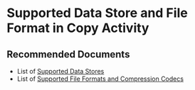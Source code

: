 <properties
	pageTitle="Copy Activity - Supported Data Store and File Formats"
	description="List of supported data store and file formats in ADF"
	infoBubbleText=""
	service="microsoft.datafactory"
	resource="factories"
	authors="chez-charlie"
	ms.author="chez"
	displayOrder="5"
	articleId="76fb1062-d878-4507-a0d9-8e5f959c6e1b"
	diagnosticScenario=""
	selfHelpType="resource"
	supportTopicIds="32629470"
	resourceTags=""
	productPesIds="15613"
	cloudEnvironments="public, Fairfax"
/>

# Supported Data Store and File Format in Copy Activity

## **Recommended Documents**

* List of [Supported Data Stores](https://docs.microsoft.com/azure/data-factory/copy-activity-overview#supported-data-stores-and-formats) <br> 
* List of [Supported File Formats and Compression Codecs](https://docs.microsoft.com/azure/data-factory/supported-file-formats-and-compression-codecs)
